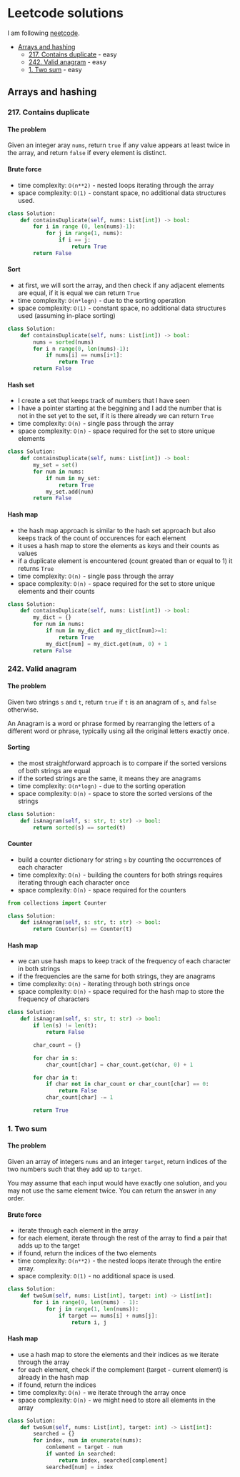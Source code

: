 # Leetcode solutions

I am following [neetcode](https://neetcode.io/practice).

- [Arrays and hashing](#arrays-and-hashing)
    - [217. Contains duplicate](#217-contains-duplicate) - easy
    - [242. Valid anagram](#242-valid-anagram) - easy
    - [1. Two sum](#1-two-sum) - easy

## Arrays and hashing

### 217. Contains duplicate

#### The problem

Given an integer aray `nums`, return `true` if any value appears at least twice in the array, and return `false` if every element is distinct.

#### Brute force

- time complexity: `O(n**2)` - nested loops iterating through the array
- space complexity: `O(1)` - constant space, no additional data structures used.

```python
class Solution:
    def containsDuplicate(self, nums: List[int]) -> bool:
        for i in range (0, len(nums)-1):
            for j in range(1, nums):
                if i == j:
                    return True
        return False
```

#### Sort

- at first, we will sort the array, and then check if any adjacent elements are equal, if it is equal we can return `True`
- time complexity: `O(n*logn)` - due to the sorting operation
- space complexity: `O(1)` - constant space, no additional data structures used (assuming in-place sorting)

```python
class Solution:
    def containsDuplicate(self, nums: List[int]) -> bool:
        nums = sorted(nums)
        for i n range(0, len(nums)-1):
            if nums[i] == nums[i+1]:
                return True
        return False
```

#### Hash set

- I create a set that keeps track of numbers that I have seen
- I have a pointer starting at the beggining and I add the number that is not in the set yet to the set, if it is there already we can return `True`
- time complexity: `O(n)` - single pass through the array
- space complexity: `O(n)` - space required for the set to store unique elements

```python
class Solution:
    def containsDuplicate(self, nums: List[int]) -> bool:
        my_set = set()
        for num in nums:
            if num in my_set:
                return True
            my_set.add(num)
        return False
```

#### Hash map

- the hash map approach is similar to the hash set approach but also keeps track of the count of occurences for each element
- it uses a hash map to store the elements as keys and their counts as values
- if a duplicate element is encountered (count greated than or equal to 1) it returns `True`
- time complexity: `O(n)` - single pass through the array
- space complexity: `O(n)` - space required for the set to store unique elements and their counts

```python
class Solution:
    def containsDuplicate(self, nums: List[int]) -> bool:
        my_dict = {}
        for num in nums:
            if num in my_dict and my_dict[num]>=1:
                return True
            my_dict[num] = my_dict.get(num, 0) + 1
        return False
```

### 242. Valid anagram

#### The problem

Given two strings `s` and `t`, return `true` if `t` is an anagram of `s`, and `false` otherwise.

An Anagram is a word or phrase formed by rearranging the letters of a different word or phrase, typically using all the original letters exactly once.

#### Sorting

- the most straightforward approach is to compare if the sorted versions of both strings are equal
- if the sorted strings are the same, it means they are anagrams
- time complexity: `O(n*logn)` - due to the sorting operation
- space complexity: `O(n)` - space to store the sorted versions of the strings

```python
class Solution:
    def isAnagram(self, s: str, t: str) -> bool:
        return sorted(s) == sorted(t)
```

#### Counter

- build a counter dictionary for string `s` by counting the occurrences of each character
- time complexity: `O(n)` - building the counters for both strings requires iterating through each character once
- space complexity: `O(n)` - space required for the counters

```python
from collections import Counter

class Solution:
    def isAnagram(self, s: str, t: str) -> bool:
        return Counter(s) == Counter(t)
```

#### Hash map

- we can use hash maps to keep track of the frequency of each character in both strings
- if the frequencies are the same for both strings, they are anagrams
- time complexity: `O(n)` - iterating through both strings once
- space complexity: `O(n)` - space required for the hash map to store the frequency of characters

```python
class Solution:
    def isAnagram(self, s: str, t: str) -> bool:
        if len(s) != len(t):
            return False

        char_count = {}

        for char in s:
            char_count[char] = char_count.get(char, 0) + 1

        for char in t:
            if char not in char_count or char_count[char] == 0:
                return False
            char_count[char] -= 1

        return True
```

### 1. Two sum

#### The problem

Given an array of integers `nums` and an integer `target`, return indices of the two numbers such that they add up to `target`.

You may assume that each input would have exactly one solution, and you may not use the same element twice. You can return the answer in any order.

#### Brute force

- iterate through each element in the array
- for each element, iterate through the rest of the array to find a pair that adds up to the target
- if found, return the indices of the two elements
- time complexity: `O(n**2)` - the nested loops iterate through the entire array.
- space complexity: `O(1)` - no additional space is used.

```python
class Solution:
    def twoSum(self, nums: List[int], target: int) -> List[int]:
        for i in range(0, len(nums) - 1):
            for j in range(1, len(nums)):
                if target == nums[i] + nums[j]:
                    return i, j
```

#### Hash map

 - use a hash map to store the elements and their indices as we iterate through the array
 - for each element, check if the complement (target - current element) is already in the hash map
 - if found, return the indices
 - time complexity: `O(n)` - we iterate through the array once
 - space complexity: `O(n)` - we might need to store all elements in the array

```python
class Solution:
    def twoSum(self, nums: List[int], target: int) -> List[int]:
        searched = {}
        for index, num in enumerate(nums):
            comlement = target - num
            if wanted in searched:
                return index, searched[complement]
            searched[num] = index
```